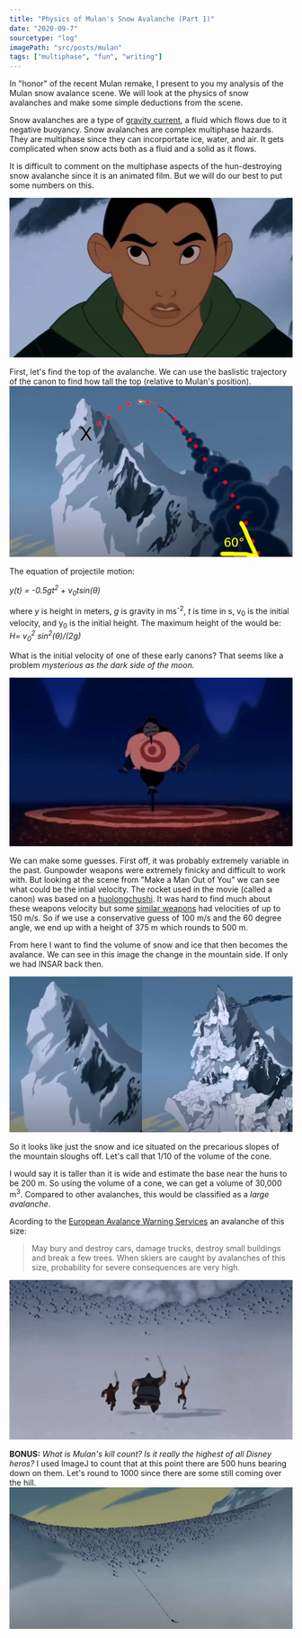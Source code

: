 ```yaml
---
title: "Physics of Mulan's Snow Avalanche (Part 1)"
date: "2020-09-7"
sourcetype: "log"
imagePath: "src/posts/mulan"
tags: ["multiphase", "fun", "writing"]
---
```

In "honor" of the recent Mulan remake, I present to you my analysis of the Mulan snow avalance scene. We will look at the physics of snow avalanches and make some simple deductions from the scene. 

Snow avalanches are a type of [gravity current](https://en.wikipedia.org/wiki/Gravity_current), a fluid which flows due to it negative buoyancy. Snow avalanches are complex multiphase hazards. They are multiphase since they can incorportate ice, water, and air. It gets complicated when snow acts both as a fluid and a solid as it flows.

It is difficult to comment on the multiphase aspects of the hun-destroying snow avalanche since it is an animated film. But we will do our best to put some numbers on this. 

![Mulan](./mulanexpression.gif)

First, let's find the top of the avalanche. 
We can use the baslistic trajectory of the canon to find how tall the top (relative to Mulan's position). 
![Thanks Mushu](./mountain2_annotated.png)

The equation of projectile motion:

 *y(t) = -0.5gt<sup>2</sup>  + v<sub>0</sub>tsin(&theta;)*

where *y* is height in meters, *g* is gravity in ms<sup>-2</sup>, *t* is time in s, v<sub>0</sub> is the initial velocity, and y<sub>0</sub> is the initial height. 
The maximum height of the would be: 
*H= v<sub>0</sub><sup>2</sup> sin<sup>2</sup>(&theta;)/(2g)*

What is the initial velocity of one of these early canons? That seems like a problem *mysterious as the dark side of the moon.* 

![V0](./dummy.gif)

We can make some guesses. First off, it was probably extremely variable in the past. Gunpowder weapons were extremely finicky and difficult to work with. But looking at the scene from "Make a Man Out of You" we can see what could be the intial velocity. The rocket used in the movie (called a canon) was based on a [huolongchushi](https://en.wikipedia.org/wiki/Huolongchushui). It was hard to find much about these weapons velocity but some [similar weapons](https://deadliestwarrior.fandom.com/wiki/Nest_of_Bees) had velocities of up to 150 m/s. So if we use a conservative guess of 100 m/s and the 60 degree angle, we end up with a height of 375 m which rounds to 500 m. 

From here I want to find the volume of snow and ice that then becomes the avalance. We can see in this image the change in the mountain side. If only we had INSAR back then. 

![What Sounds does an avalanche make?](./mountanchange.png)

So it looks like just the snow and ice situated on the precarious slopes of the mountain sloughs off. Let's call that 1/10 of the volume of the cone. 

I would say it is taller than it is wide and estimate the base near the huns to be 200 m. So using the volume of a cone, we can get a volume of 30,000 m<sup>3</sup>. Compared to other avalanches, this would be classified as a *large avalanche*. 

Acording to the [European Avalance Warning Services](https://www.avalanches.org/standards/avalanche-size/) an avalanche of this size: 

>May bury and destroy cars, damage trucks, destroy small buildings and break a few trees.
>When skiers are caught by avalanches of this size, probability for severe consequences are very high.

![Good luck with that](./runaway.gif)

**BONUS:** 
*What is Mulan's kill count? Is it really the highest of all Disney heros?*
I used ImageJ to count that at this point there are 500 huns bearing down on them. Let's round to 1000 since there are some still coming over the hill. 
![Huns](./huns.png)



